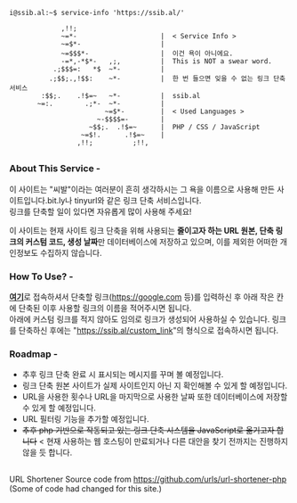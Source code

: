 ```console
i@ssib.al:~$ service-info 'https://ssib.al/'

             ,!!;                  
             ~=*-                     |  < Service Info >
             ~=$*-                    |  
             ~=$$$*-                  |  이건 욕이 아니에요.
             -=*,-*$*-   ,;,          |  This is NOT a swear word.
           .;$$$=:   *$  ~*-          |  
          .;$$;.,!$$:    ~*-          |  한 번 들으면 잊을 수 없는 링크 단축 서비스
        :$$;.    .!$=~   ~*-          |  ssib.al
       ~=:.        .;*-  ~*-          |  
                        ~=$*-         |  < Used Languages >
                      ~-$$$$=-        |  
                    ~$$;.  .!$=~      |  PHP / CSS / JavaScript
                  ~=$!.      .!$=~    | 
                 ,!!;          ;!!,  
```
## 
### About This Service -
이 사이트는 "씨발"이라는 여러분이 흔히 생각하시는 그 욕을 이름으로 사용해 만든 사이트입니다.bit.ly나 tinyurl와 같은 링크 단축 서비스입니다.<br>링크를 단축할 일이 있다면 자유롭게 많이 사용해 주세요!

이 사이트는 현재 사이트 링크 단축을 위해 사용되는 **줄이고자 하는 URL 원본, 단축 링크의 커스텀 코드, 생성 날짜**만 데이터베이스에 저장하고 있으며, 이를 제외한 어떠한 개인정보도 수집하지 않습니다.

### How To Use? -
<a href="https://ssib.al">**여기**</a>로 접속하셔서 단축할 링크(https://google.com 등)를 입력하신 후 아래 작은 칸에 단축된 이후 사용할 링크의 이름을 적어주시면 됩니다.<br>아래에 커스텀 링크를 적지 않아도 임의로 링크가 생성되어 사용하실 수 있습니다. 링크를 단축하신 후에는 "<a href="ssib.al">https://ssib.al/custom_link</a>"의 형식으로 접속하시면 됩니다.

### Roadmap -
* 추후 링크 단축 완료 시 표시되는 메시지를 꾸며 볼 예정입니다.
* 링크 단축 원본 사이트가 실제 사이트인지 아닌 지 확인해볼 수 있게 할 예정입니다.
* URL을 사용한 횟수나 URL을 마지막으로 사용한 날짜 또한 데이터베이스에 저장할 수 있게 할 예정입니다.
* URL 필터링 기능을 추가할 예정입니다.
* <del>추후 php 기반으로 작동되고 있는 링크 단축 시스템을 JavaScript로 옮기고자 합니다</del> < 현재 사용하는 웹 호스팅이 만료되거나 다른 대안을 찾기 전까지는 진행하지 않을 듯 합니다.

##
URL Shortener Source code from https://github.com/urls/url-shortener-php (Some of code had changed for this site.)
